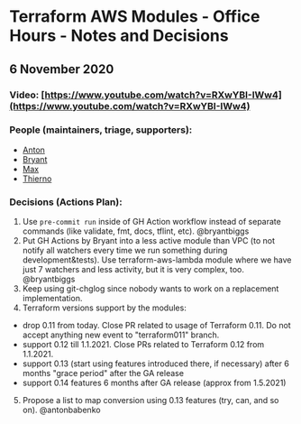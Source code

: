 # Terraform AWS Modules - Office Hours - Notes and Decisions

## 6 November 2020

### Video: [https://www.youtube.com/watch?v=RXwYBI-IWw4](https://www.youtube.com/watch?v=RXwYBI-IWw4)

### People (maintainers, triage, supporters):

* [Anton](https://github.com/antonbabenko)
* [Bryant](https://github.com/bryantbiggs)
* [Max](https://github.com/max-rocket-internet)
* [Thierno](https://github.com/barryib)

### Decisions (Actions Plan):
1. Use `pre-commit run` inside of GH Action workflow instead of separate commands (like validate, fmt, docs, tflint, etc). @bryantbiggs
2. Put GH Actions by Bryant into a less active module than VPC (to not notify all watchers every time we run something during development&tests). Use terraform-aws-lambda module where we have just 7 watchers and less activity, but it is very complex, too. @bryantbiggs
3. Keep using git-chglog since nobody wants to work on a replacement implementation.
4. Terraform versions support by the modules:
  - drop 0.11 from today. Close PR related to usage of Terraform 0.11. Do not accept anything new event to "terraform011" branch.
  - support 0.12 till 1.1.2021. Close PRs related to Terraform 0.12 from 1.1.2021.
  - support 0.13 (start using features introduced there, if necessary) after 6 months "grace period" after the GA release
  - support 0.14 features 6 months after GA release (approx from 1.5.2021)
5. Propose a list to map conversion using 0.13 features (try, can, and so on). @antonbabenko
